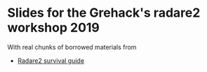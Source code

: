# Slides for the Grehack's radare2 workshop 2019

With real chunks of borrowed materials from

- [Radare2 survival guide](https://docs.google.com/presentation/d/1To2sRn0B196otDfBkCjBjqA-VDrD2p0o49tJuv9GqQ8/edit)

